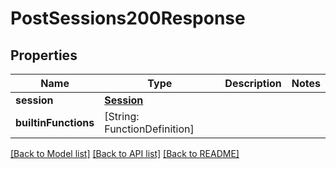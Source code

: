 # PostSessions200Response

## Properties
Name | Type | Description | Notes
------------ | ------------- | ------------- | -------------
**session** | [**Session**](Session.md) |  | 
**builtinFunctions** | [String: FunctionDefinition] |  | 

[[Back to Model list]](../README.md#documentation-for-models) [[Back to API list]](../README.md#documentation-for-api-endpoints) [[Back to README]](../README.md)


